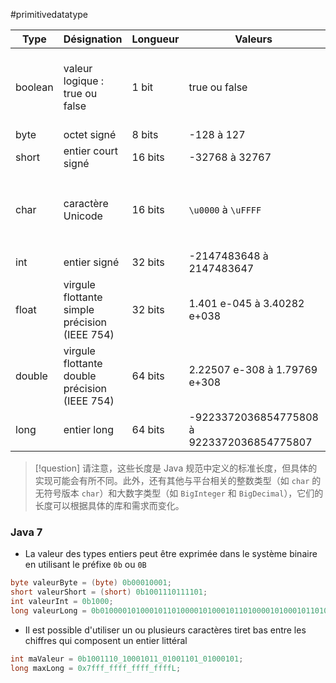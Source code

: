 #primitivedatatype

| Type    | Désignation                                   | Longueur | Valeurs                                    | Commentaires                                                           |
| ------- | --------------------------------------------- | -------- | ------------------------------------------ | ---------------------------------------------------------------------- |
| boolean | valeur logique : true ou false                | 1 bit    | true ou false                              | pas de conversion possible vers un autre type, valeur par défaut false |
| byte    | octet signé                                   | 8 bits   | -128 à 127                                 |                                                                        |
| short   | entier court signé                            | 16 bits  | -32768 à 32767                             |                                                                        |
| char    | caractère Unicode                             | 16 bits  | `\u0000` à `\uFFFF`                        | entouré de cotes simples dans du code Java, valeur par défaut `\u0000` |
| int     | entier signé                                  | 32 bits  | -2147483648 à 2147483647                   |                                                                        |
| float   | virgule flottante simple précision (IEEE 754) | 32 bits  | 1.401 e-045 à 3.40282 e+038                  | avec un suffix f, par exemple 2 f                                     |
| double  | virgule flottante double précision (IEEE 754) | 64 bits  | 2.22507 e-308 à 1.79769 e+308                | avec un suffix d, par exemple 2 d                                     | 
| long    | entier long                                   | 64 bits  | -9223372036854775808 à 9223372036854775807 |                                                                        |

> [!question] 
> 请注意，这些长度是 Java 规范中定义的标准长度，但具体的实现可能会有所不同。此外，还有其他与平台相关的整数类型（如 `char` 的无符号版本 `char`）和大数字类型（如 `BigInteger` 和 `BigDecimal`），它们的长度可以根据具体的库和需求而变化。 

### Java 7

- La valeur des types entiers peut être exprimée dans le système binaire en utilisant le préfixe `0b` ou `0B`

``` java
byte valeurByte = (byte) 0b00010001;
short valeurShort = (short) 0b1001110111101;
int valeurInt = 0b1000;
long valeurLong = 0b010000101000101101000010100010110100001010001011010000101000101 L;
```

- Il est possible d'utiliser un ou plusieurs caractères tiret bas entre les chiffres qui composent un entier littéral

```java
int maValeur = 0b1001110_10001011_01001101_01000101;
long maxLong = 0x7fff_ffff_ffff_ffffL;
```
